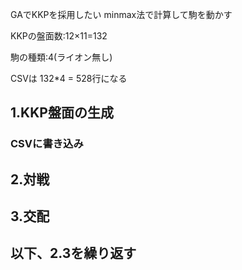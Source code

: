 GAでKKPを採用したい
minmax法で計算して駒を動かす

KKPの盤面数:12×11=132

駒の種類:4(ライオン無し)

CSVは 132*4 = 528行になる
## 1.KKP盤面の生成
### CSVに書き込み
## 2.対戦
## 3.交配
## 以下、2.3を繰り返す

